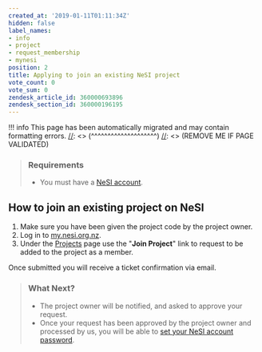 ```yaml
---
created_at: '2019-01-11T01:11:34Z'
hidden: false
label_names:
- info
- project
- request_membership
- mynesi
position: 2
title: Applying to join an existing NeSI project
vote_count: 0
vote_sum: 0
zendesk_article_id: 360000693896
zendesk_section_id: 360000196195
---
```



[//]: <> (REMOVE ME IF PAGE VALIDATED)
[//]: <> (vvvvvvvvvvvvvvvvvvvv)
!!! info
    This page has been automatically migrated and may contain formatting errors.
[//]: <> (^^^^^^^^^^^^^^^^^^^^)
[//]: <> (REMOVE ME IF PAGE VALIDATED)
<blockquote class="blockquote-prereq">
<h3 id="prerequisites">Requirements</h3>
<ul>
<li>You must have a <a href="https://support.nesi.org.nz/hc/en-gb/articles/360000159715" target="_blank" rel="noopener">NeSI account</a>.</li>
</ul>
</blockquote>
<h2>How to join an existing project on NeSI</h2>
<ol>
<li>Make sure you have been given the project code by the project owner.</li>
<li>Log in to <a href="https://my.nesi.org.nz/" target="_blank" rel="noopener">my.nesi.org.nz</a>.</li>
<li>Under the <a href="https://my.nesi.org.nz/projects/join" target="_blank" rel="noopener">Projects</a> page use the "<strong>Join Project</strong>" link to request to be added to the project as a member.</li>
</ol>
<p>Once submitted you will receive a ticket confirmation via email.</p>
<blockquote class="blockquote-postreq">
<h3 id="prerequisites">What Next?</h3>
<ul>
<li>The project owner will be notified, and asked to approve your request.</li>
<li>Once your request has been approved by the project owner and processed by us, you will be able to <a href="https://support.nesi.org.nz/hc/en-gb/articles/360000335995" target="_blank" rel="noopener">set your NeSI account password</a>.</li>
</ul>
</blockquote>